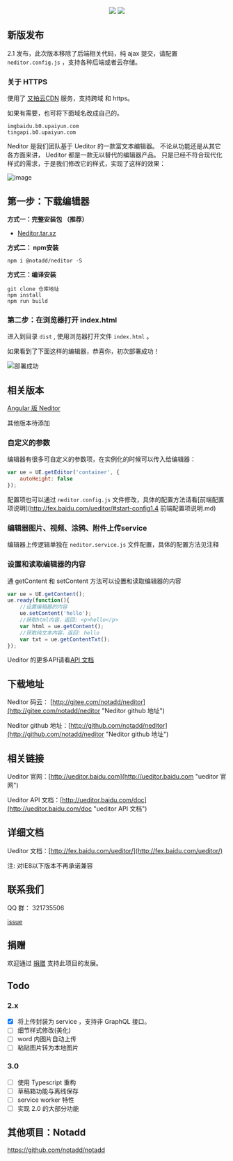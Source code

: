 
<p align="center">
<a href="https://jq.qq.com/?_wv=1027&k=5qVzRh4" title="Notadd 官方技术交流群"><img src="https://img.shields.io/badge/QQ%20Group-321735506-6782d6.svg?style=flat-square"></a>
<a href="https://travis-ci.org/notadd/neditor" title="Build Status"><img src="https://img.shields.io/travis/notadd/neditor/master.svg?style=flat-square"></a>
</p>

## 新版发布

2.1 发布，此次版本移除了后端相关代码，纯 ajax 提交，请配置 `neditor.config.js` ，支持各种后端或者云存储。

### 关于 HTTPS

使用了 [又拍云CDN](https://console.upyun.com/register/?invite=r17EYO3BW) 服务，支持跨域 和 https。

如果有需要，也可将下面域名改成自己的。
```
imgbaidu.b0.upaiyun.com
tingapi.b0.upaiyun.com
```
Neditor 是我们团队基于 Ueditor 的一款富文本编辑器。
不论从功能还是从其它各方面来讲， Ueditor 都是一款无以替代的编辑器产品。
只是已经不符合现代化样式的需求，于是我们修改它的样式，实现了这样的效果：

![image](https://www.notadd.com/src/neditor.webp)

## 第一步：下载编辑器

**方式一：完整安装包 （推荐）**

* [Neditor.tar.xz](https://www.notadd.com/download/neditor/Neditor-next-master.tar.xz)

**方式二： npm安装**

`npm i @notadd/neditor -S`

**方式三：编译安装**

```shell
git clone 仓库地址
npm install
npm run build
```

### 第二步：在浏览器打开 index.html ###

进入到目录 `dist` , 使用浏览器打开文件 `index.html` 。

如果看到了下面这样的编辑器，恭喜你，初次部署成功！

![部署成功](https://www.notadd.com/src/neditor-demo.webp)

## 相关版本

[Angular 版 Neditor](https://github.com/notadd/ngx-neditor)

其他版本待添加

### 自定义的参数

编辑器有很多可自定义的参数项，在实例化的时候可以传入给编辑器：

```javascript
var ue = UE.getEditor('container', {
    autoHeight: false
});
```

配置项也可以通过 `neditor.config.js` 文件修改，具体的配置方法请看[前端配置项说明](http://fex.baidu.com/ueditor/#start-config1.4 前端配置项说明.md)

### 编辑器图片、视频、涂鸦、附件上传service

编辑器上传逻辑单独在 `neditor.service.js` 文件配置，具体的配置方法见注释

### 设置和读取编辑器的内容

通 getContent 和 setContent 方法可以设置和读取编辑器的内容

```javascript
var ue = UE.getContent();
ue.ready(function(){
    //设置编辑器的内容
    ue.setContent('hello');
    //获取html内容，返回: <p>hello</p>
    var html = ue.getContent();
    //获取纯文本内容，返回: hello
    var txt = ue.getContentTxt();
});
```

Ueditor 的更多API请看[API 文档](http://ueditor.baidu.com/doc "ueditor API 文档")

##  下载地址

Neditor 码云： [http://gitee.com/notadd/neditor](http://gitee.com/notadd/neditor "Neditor github 地址")

Neditor github 地址：[http://github.com/notadd/neditor](http://github.com/notadd/neditor "Neditor github 地址")

## 相关链接

Ueditor 官网：[http://ueditor.baidu.com](http://ueditor.baidu.com "ueditor 官网")

Ueditor API 文档：[http://ueditor.baidu.com/doc](http://ueditor.baidu.com/doc "ueditor API 文档")



## 详细文档

Ueditor 文档：[http://fex.baidu.com/ueditor/](http://fex.baidu.com/ueditor/)

注: 对IE8以下版本不再承诺兼容

## 联系我们 ##

QQ 群： 321735506

[issue](http://github.com/notadd/neditor/issues)

## 捐赠


欢迎通过 [捐赠](https://git.oschina.net/notadd/neditor?donate=true) 支持此项目的发展。

## Todo

### 2.x

- [x] 将上传封装为 service ，支持非 GraphQL 接口。
- [ ] 细节样式修改(美化)
- [ ] word 内图片自动上传
- [ ] 粘贴图片转为本地图片

### 3.0

- [ ] 使用 Typescript 重构
- [ ] 草稿箱功能与离线保存
- [ ] service worker 特性
- [ ] 实现 2.0 的大部分功能

## 其他项目：Notadd

https://github.com/notadd/notadd
